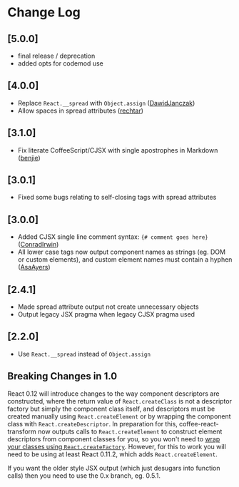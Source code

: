 # Change Log

## [5.0.0]
- final release / deprecation
- added opts for codemod use

## [4.0.0]
- Replace `React.__spread` with `Object.assign` ([DawidJanczak](https://github.com/DawidJanczak))
- Allow spaces in spread attributes ([rechtar](https://github.com/rechtar))

## [3.1.0]
- Fix literate CoffeeScript/CJSX with single apostrophes in Markdown ([benjie](https://github.com/benjie))

## [3.0.1]
- Fixed some bugs relating to self-closing tags with spread attributes

## [3.0.0]
- Added CJSX single line comment syntax: `{# comment goes here}` ([ConradIrwin](https://github.com/ConradIrwin))
- All lower case tags now output component names as strings (eg. DOM or custom elements), and custom element names must contain a hyphen ([AsaAyers](https://github.com/AsaAyers))

## [2.4.1]
- Made spread attribute output not create unnecessary objects
- Output legacy JSX pragma when legacy CJSX pragma used

## [2.2.0]
- Use `React.__spread` instead of `Object.assign`

## Breaking Changes in 1.0

React 0.12 will introduce changes to the way component descriptors are constructed, where the return value of `React.createClass` is not a descriptor factory but simply the component class itself, and descriptors must be created manually using `React.createElement` or by wrapping the component class with `React.createDescriptor`. In preparation for this, coffee-react-transform now outputs calls to `React.createElement` to construct element descriptors from component classes for you, so you won't need to [wrap your classes using `React.createFactory`](https://gist.github.com/sebmarkbage/ae327f2eda03bf165261). However, for this to work you will need to be using at least React 0.11.2, which adds `React.createElement`.

If you want the older style JSX output (which just desugars into function calls) then you need to use the 0.x branch, eg. 0.5.1.
